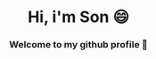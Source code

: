 

<!--
**LeDuySon/LeDuySon** is a ✨ _special_ ✨ repository because its `README.md` (this file) appears on your GitHub profile.

Here are some ideas to get you started:

- 🔭 I’m currently working on ...
- 🌱 I’m currently learning ...
- 👯 I’m looking to collaborate on ...
- 🤔 I’m looking for help with ...
- 💬 Ask me about ...
- 📫 How to reach me: ...
- 😄 Pronouns: ...
- ⚡ Fun fact: ...
-->

<h1 align="center"> Hi, i'm Son 😄 </h1>
<h3 align="center"> Welcome to my github profile 👯 </h3>
<br />

<div align="center"

<!-- [![Son's GitHub stats](https://github-readme-stats.vercel.app/api?username=LeDuySon&count_private=True)](https://github.com/anuraghazra/github-readme-stats)

</div>

<br>
